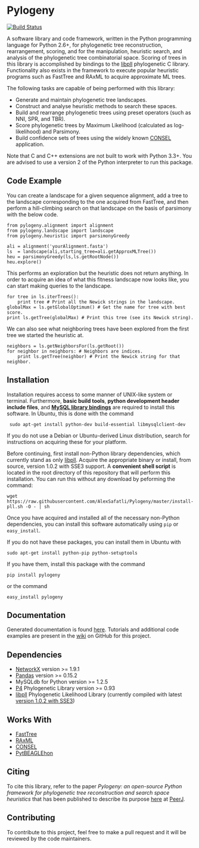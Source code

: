 Pylogeny
========

[![Build Status](https://travis-ci.org/AlexSafatli/Pylogeny.svg?branch=master)](https://travis-ci.org/AlexSafatli/Pylogeny)

A software library and code framework, written in the Python programming language for Python 2.6+, for phylogenetic tree reconstruction, rearrangement, scoring, and for the manipulation, heuristic search, and analysis of the phylogenetic tree combinatorial space. Scoring of trees in this library is accomplished by bindings to the [libpll](http://libpll.org) phylogenetic C library. Functionality also exists in the framework to execute popular heuristic programs such as FastTree and RAxML to acquire approximate ML trees.

The following tasks are capable of being performed with this library:

  - Generate and maintain phylogenetic tree landscapes.
  - Construct and analyse heuristic methods to search these spaces.
  - Build and rearrange phylogenetic trees using preset operators (such as NNI, SPR, and TBR).
  - Score phylogenetic trees by Maximum Likelihood (calculated as log-likelihood) and Parsimony.
  - Build confidence sets of trees using the widely known [CONSEL](http://www.sigmath.es.osaka-u.ac.jp/shimo-lab/prog/consel/ "CONSEL") application.

Note that C and C++ extensions are not built to work with Python 3.3+. You are advised to use a version 2 of the Python interpreter to run this package.

Code Example
-------------

You can create a landscape for a given sequence alignment, add a tree to the landscape corresponding to the one acquired from FastTree, and then perform a hill-climbing search on that landscape on the basis of parsimony with the below code.

    from pylogeny.alignment import alignment
    from pylogeny.landscape import landscape
    from pylogeny.heuristic import parsimonyGreedy

    ali = alignment('yourAlignment.fasta')
    ls  = landscape(ali,starting_tree=ali.getApproxMLTree())
    heu = parsimonyGreedy(ls,ls.getRootNode())
    heu.explore()     

This performs an exploration but the heuristic does not return anything. In order to acquire an idea of what this fitness landscape now looks like, you can start making queries to the landscape.

    for tree in ls.iterTrees():
        print tree # Print all the Newick strings in the landscape.
    globalMax = ls.getGlobalOptimum() # Get the name for tree with best score.
    print ls.getTree(globalMax) # Print this tree (see its Newick string).

We can also see what neighboring trees have been explored from the first tree we started the heuristic at.

    neighbors = ls.getNeighborsFor(ls.getRoot())
    for neighbor in neighbors: # Neighbors are indices.
        print ls.getTree(neighbor) # Print the Newick string for that neighbor.

Installation
-------------

Installation requires access to some manner of UNIX-like system or terminal. Furthermore, **basic build tools**, **python development header include files**, and [**MySQL library bindings**](https://www.mysql.com/) are required to install this software. In Ubuntu, this is done with the command

     sudo apt-get install python-dev build-essential libmysqlclient-dev

If you do not use a Debian or Ubuntu-derived Linux distribution, search for instructions on acquiring these for your platform.

Before continuing, first install non-Python library dependencies, which currently stand as only [libpll](http://libpll.org). Acquire the appropriate binary or install, from source, version 1.0.2 with SSE3 support. A **convenient shell script** is located in the root directory of this repository that will perform this installation. You can run this without any download by peforming the command:

    wget https://raw.githubusercontent.com/AlexSafatli/Pylogeny/master/install-pll.sh -O - | sh


Once you have acquired and installed all of the necessary non-Python dependencies, you can install this software automatically using `pip` or `easy_install`.

If you do not have these packages, you can install them in Ubuntu with

    sudo apt-get install python-pip python-setuptools

If you have them, install this package with the command

    pip install pylogeny

or the command

    easy_install pylogeny

Documentation
-------------

Generated documentation is found [here](http://AlexSafatli.github.io/Pylogeny "Pylogeny API"). Tutorials and additional code examples are present in the [wiki](https://github.com/AlexSafatli/Pylogeny/wiki) on GitHub for this project.

Dependencies
-------------

 * [NetworkX](https://networkx.github.io/) version >= 1.9.1
 * [Pandas](http://pandas.pydata.org/) version >= 0.15.2
 * MySQLdb for Python version >= 1.2.5
 * [P4](https://code.google.com/p/p4-phylogenetics/) Phylogenetic Library version >= 0.93
 * [libpll](http://libpll.org) Phylogenetic Likelihood Library (currently compiled with latest [version 1.0.2 with SSE3](http://libpll.org/Downloads/libpll-1.0.2-sse3-64.tar.gz))

Works With
-------------

 * [FastTree](http://www.microbesonline.org/fasttree/)
 * [RAxML](http://sco.h-its.org/exelixis/software.html)
 * [CONSEL](http://www.sigmath.es.osaka-u.ac.jp/shimo-lab/prog/consel/)
 * [PytBEAGLEhon](https://github.com/mtholder/pytbeaglehon)

Citing
-------------

To cite this library, refer to the paper *Pylogeny: an open-source Python framework for phylogenetic tree reconstruction and search space heuristics* that has been published to describe its purpose [here](https://peerj.com/articles/cs-9/) at [PeerJ](https://peerj.com/).

Contributing
-------------

To contribute to this project, feel free to make a pull request and it will be reviewed by the code maintainers.
